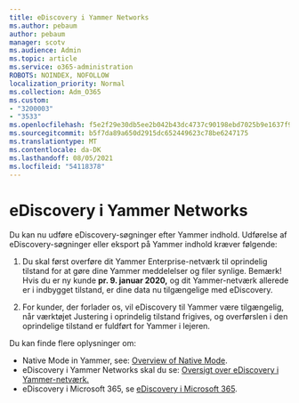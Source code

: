 ```yaml
---
title: eDiscovery i Yammer Networks
ms.author: pebaum
author: pebaum
manager: scotv
ms.audience: Admin
ms.topic: article
ms.service: o365-administration
ROBOTS: NOINDEX, NOFOLLOW
localization_priority: Normal
ms.collection: Adm_O365
ms.custom:
- "3200003"
- "3533"
ms.openlocfilehash: f5e2f29e30db5ee2b042b43dc4737c90198ebd7025b9e1637f922b655a1a3f83
ms.sourcegitcommit: b5f7da89a650d2915dc652449623c78be6247175
ms.translationtype: MT
ms.contentlocale: da-DK
ms.lasthandoff: 08/05/2021
ms.locfileid: "54118378"
---
```

# <a name="ediscovery-in-yammer-networks"></a>eDiscovery i Yammer Networks

Du kan nu udføre eDiscovery-søgninger efter Yammer indhold.  Udførelse af eDiscovery-søgninger eller eksport på Yammer indhold kræver følgende:

1. Du skal først overføre dit Yammer Enterprise-netværk til oprindelig tilstand for at gøre dine Yammer meddelelser og filer synlige. Bemærk! Hvis du er ny kunde **pr. 9. januar 2020,** og dit Yammer-netværk allerede er i indbygget tilstand, er dine data nu tilgængelige med eDiscovery.

2. For kunder, der forlader os, vil eDiscovery til Yammer være tilgængelig, når værktøjet Justering i oprindelig tilstand frigives, og overførslen i den oprindelige tilstand er fuldført for Yammer i lejeren.

Du kan finde flere oplysninger om:

- Native Mode in Yammer, see: [Overview of Native Mode](https://docs.microsoft.com/yammer/configure-your-yammer-network/overview-native-mode).
- eDiscovery i Yammer Networks skal du se: [Oversigt over eDiscovery i Yammer-netværk.](https://docs.microsoft.com/yammer/manage-security-and-compliance/overview-of-ediscovery)
- eDiscovery i Microsoft 365, se [eDiscovery i Microsoft 365](https://docs.microsoft.com/microsoft-365/compliance/ediscovery).
